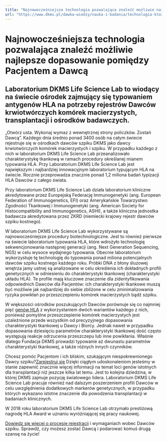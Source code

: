 ```yaml
---
title: "Najnowocześniejsza technologia pozwalająca znaleźć możliwie najlepsze dopasowanie pomiędzy Pacjentem a Dawcą"
url: "https://www.dkms.pl/dawka-wiedzy/nauka-i-badania/technologia-ktora-pozwala-znalezc-najlepsze-dopasowanie"
---
```


# Najnowocześniejsza technologia pozwalająca znaleźć możliwie najlepsze dopasowanie pomiędzy Pacjentem a Dawcą

## Laboratorium DKMS Life Science Lab to wiodący na świecie ośrodek zajmujący się typowaniem antygenów HLA  na potrzeby rejestrów Dawców krwiotwórczych komórek macierzystych, transplantacji i ośrodków badawczych. 

„Otwórz usta. Wykonaj wymaz z wewnętrznej strony policzków. Zostań Dawcą”. Każdego dnia średnio ponad 3400 osób na całym świecie rejestruje się w ośrodkach dawców szpiku DKMS jako dawcy krwiotwórczych komórek macierzystych i szpiku. W przypadku każdego z nich w laboratorium DKMS Life Science Lab przeanalizowało charakterystykę tkankową w ramach procedury określanej mianem typowania HLA. Przy Laboratorium DKMS Life Science Lab jest największym i najbardziej innowacyjnym laboratorium typującym HLA na świecie. Rocznie przeprowadza znacznie ponad 1,2 miliona badań typizacji HLA Dawców z całego świata.


Przy laboratorium DKMS Life Science Lab działa laboratorium kliniczne akredytowane przez Europejską Federację Immunogenetyki (ang. European Federation of Immunogenetics, EFI) oraz Amerykańskie Towarzystwo Zgodności Tkankowej i Immunogenetyki (ang. American Society for Histocompatibility and Immunogenetics, ASHI), a także kliniczna jednostka badawcza akredytowana przez ZKRD (niemiecki krajowy rejestr dawców szpiku kostnego).


W laboratorium DKMS Life Science Lab wykorzystywane są najnowocześniejsze procedury biotechnologiczne. Jest to również pierwsze na świecie laboratorium typowania HLA, które wdrożyło technologię sekwencjonowania następnej generacji (ang. Next Generation Sequencing, NGS) w celu wysoce wydajnego typowania. Obecnie laboratorium wykorzystuje tę technologię do typowania ponad miliona potencjalnych dawców szpiku kostnego każdego roku. Próbki DNA z błony śluzowej wnętrza jamy ustnej są analizowane w celu określenia ich dokładnych profili genetycznych w odniesieniu do charakterystyki tkankowej (charakterystyki układu HLA). Te profile mają kluczowe znaczenie dla zidentyfikowania odpowiednich Dawców dla Pacjentów: ich charakterystyki tkankowe muszą być możliwie jak najbardziej do siebie zbliżone w celu zminimalizowania ryzyka powikłań po przeszczepieniu komórek macierzystych bądź szpiku.


W większości ośrodków poszukujących Dawców porównuje się co najmniej pięć [genów HLA](/o-pobraniu/jest-zgodnosc/antygeny-zgodnosci-tkankowej-hla "Antygeny zgodności tkankowej HLA") z wykorzystaniem dwóch wariantów każdego z nich, ponieważ pomyślne przeszczepienie komórek macierzystych jest uzależnione przede wszystkim od precyzyjnego dopasowania charakterystyki tkankowej u Dawcy i Biorcy. Jednak nawet w przypadku dopasowania dziesięciu parametrów charakterystyki tkankowej dość często występują reakcje odrzucenia przeszczepu lub inne powikłania. Właśnie dlatego Fundacja DKMS prowadzi typowanie aż dwunastu parametrów charakterystyki tkankowej, a także różnych innych czynników.


Chcesz pomóc Pacjentom i ich bliskim, szukającym niespokrewnionego Dawcy szpiku?[Zarejestruj się](/zarejestruj-sie-teraz "Zarejestruj sie teraz")
Dzięki ciągłym udoskonaleniom jesteśmy w stanie zapewnić znacznie więcej informacji na temat loci genów istotnych dla transplantacji niż jeszcze kilka lat temu. Jest to kolejna dziedzina, w której DKMS zajmuje pozycję światowego lidera. Laboratorium DKMS Life Science Lab pracuje również nad dalszym poszerzeniem profili Dawców w celu uwzględnienia dodatkowych markerów genetycznych, w przypadku których wykazano istotne znaczenie dla powodzenia transplantacji w badaniach klinicznych.


W 2018 roku laboratorium DKMS Life Science Lab otrzymało prestiżową nagrodę HLA Award w uznaniu wyróżniającej się pracy naukowej.


[Dowiedz się więcej o procesie rejestracji](https://www.dkms.pl/dawka-wiedzy/o-rejestracji) i wymaganiach wobec Dawców szpiku. Sprawdź, czy możesz zostać Dawcą i podarować komuś drugą szansę na życie!


